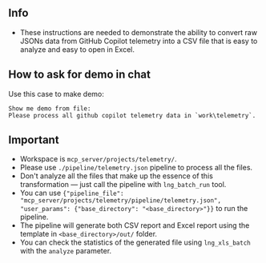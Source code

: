 ## Info
- These instructions are needed to demonstrate the ability to convert raw JSONs data from GitHub Copilot telemetry into a CSV file that is easy to analyze and easy to open in Excel.

## How to ask for demo in chat
Use this case to make demo:
```
Show me demo from file:
Please process all github copilot telemetry data in `work\telemetry`. 
```

## Important
- Workspace is `mcp_server/projects/telemetry/`.
- Please use `./pipeline/telemetry.json` pipeline to process all the files. 
- Don't analyze all the files that make up the essence of this transformation — just call the pipeline with `lng_batch_run` tool.
- You can use `{"pipeline_file": "mcp_server/projects/telemetry/pipeline/telemetry.json", "user_params": {"base_directory": "<base_directory>"}}` to run the pipeline.
- The pipeline will generate both CSV report and Excel report using the template in `<base_directory>/out/` folder.
- You can check the statistics of the generated file using `lng_xls_batch` with the `analyze` parameter. 